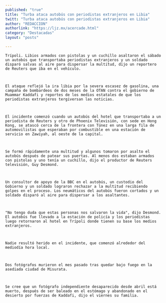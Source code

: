 ```yaml
---
published: "true"
title: "Turba ataca autobús con periodistas extranjeros en Libia"
twitt: "Turba ataca autobús con periodistas extranjeros en Libia"
author: "REDACCION"
authorlink: "https://ljz.mx/acercade.html"
category: "Destacadas"
layout: "posts"

---
```



  
    Trípoli. Libios armados con pistolas y un cuchillo asaltaron el sábado un autobús que transportaba periodistas extranjeros y un soldado disparó salvas al aire para dispersar la multitud, dijo un reportero de Reuters que iba en el vehículo.
  
  
  
    El ataque reflejó la ira libia por la severa escasez de gasolina, una campaña de bombardeos de dos meses de la OTAN contra el gobierno de Muammar Kaddafi y reportes de los medios estatales de que los periodistas extranjeros tergiversan las noticias.
  
  
  
    El incidente comenzó cuando un autobús del hotel que transportaba a un periodista de Reuters y otro de Phoenix Televisión, con sede en Hong Kong, se atascó cerca de la frontera con Túnez en una larga fila de automovilistas que esperaban por combustible en una estación de servicio en Zawiyah, al oeste de la capital.
  
  
  
    Se formó rápidamente una multitud y algunos tomaron por asalto el autobús después de patear sus puertas. Al menos dos estaban armados con pistolas y uno tenía un cuchillo, dijo el productor de Reuters televisión, Guy Desmond.
  
  
  
    Un consultor de apoyo de la BBC en el autobús, un custodio del Gobierno y un soldado lograron rechazar a la multitud recibiendo golpes en el proceso. Los neumáticos del autobús fueron cortados y un soldado disparó al aire para dispersar a los asaltantes.
  
  
  
    "No tengo duda que estas personas nos salvaron la vida", dijo Desmond. El autobús fue llevado a la estación de policía y los periodistas luego retornaron al hotel en Trípoli donde tienen su base los medios extranjeros.
  
  
  
    Nadie resultó herido en el incidente, que comenzó alrededor del mediodía hora local.
  
  
  
    Dos fotógrafos murieron el mes pasado tras quedar bajo fuego en la asediada ciudad de Misurata.
  
  
  
    Se cree que un fotógrafo independiente desaparecido desde abril está muerto, después de ser baleado en el estómago y abandonado en el desierto por fuerzas de Kaddafi, dijo el viernes su familia.
  

